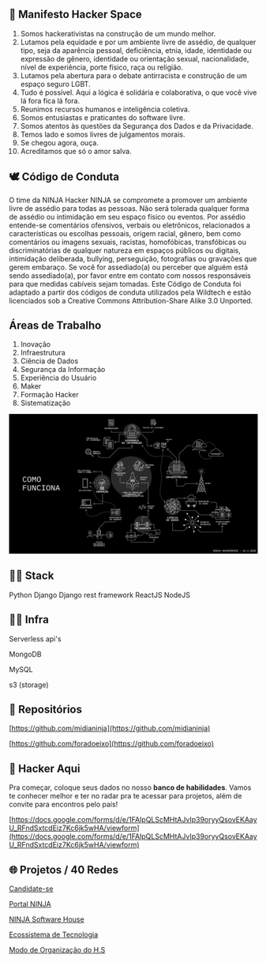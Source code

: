 ## 🤖 Manifesto Hacker Space

1. Somos hackerativistas na construção de um mundo melhor.
2. Lutamos pela equidade e por um ambiente livre de assédio, de qualquer tipo, seja da aparência pessoal, deficiência, etnia, idade, identidade ou expressão de gênero, identidade ou orientação sexual, nacionalidade, nível de experiência, porte físico, raça ou religião.
3. Lutamos pela abertura para o debate antirracista e construção de um espaço seguro LGBT.
4. Tudo é possível. Aqui a lógica é solidária e colaborativa, o que você vive lá fora fica lá fora.
5. Reunimos recursos humanos e inteligência coletiva.
6. Somos entusiastas e praticantes do software livre.
7. Somos atentos às questões da Segurança dos Dados e da Privacidade.
8. Temos lado e somos livres de julgamentos morais.
9. Se chegou agora, ouça.
10. Acreditamos que só o amor salva.

## 🕊 Código de Conduta

O time da NINJA Hacker NINJA se compromete a promover um ambiente livre de assédio para todas as pessoas. Não será tolerada qualquer forma de assédio ou intimidação em seu espaço físico ou eventos. Por assédio entende-se comentários ofensivos, verbais ou eletrônicos, relacionados a características ou escolhas pessoais, origem racial, gênero, bem como comentários ou imagens sexuais, racistas, homofóbicas, transfóbicas ou discriminatórias de qualquer natureza em espaços públicos ou digitais, intimidação deliberada, bullying, perseguição, fotografias ou gravações que gerem embaraço. Se você for assediado(a) ou perceber que alguém está sendo assediado(a), por favor entre em contato com nossos responsáveis para que medidas cabíveis sejam tomadas. Este Código de Conduta foi adaptado a partir dos códigos de conduta utilizados pela Wildtech e estão licenciados sob a Creative Commons Attribution-Share Alike 3.0 Unported.

## Áreas de Trabalho

1. Inovação 
2. Infraestrutura 
3. Ciência de Dados 
4. Segurança da Informação 
5. Experiência do Usuário 
6. Maker
7. Formação Hacker 
8. Sistematização

![](img/comofunciona.png)

## 👩‍💻 Stack

Python
Django
Django rest framework
ReactJS
NodeJS

## 👩‍💻 Infra

Serverless api's

MongoDB

MySQL

s3 (storage)

## 🦖 Repositórios

[https://github.com/midianinja](https://github.com/midianinja)

[https://github.com/foradoeixo](https://github.com/foradoeixo)

## 🖖 Hacker Aqui

Pra começar, coloque seus dados no nosso **banco de habilidades**. Vamos te conhecer melhor e ter no radar pra te acessar para projetos, além de convite para encontros pelo país!

[https://docs.google.com/forms/d/e/1FAIpQLScMHtAJvIp39oryyQsovEKAayU_RFndSxtcdEiz7Kc6jk5wHA/viewform](https://docs.google.com/forms/d/e/1FAIpQLScMHtAJvIp39oryyQsovEKAayU_RFndSxtcdEiz7Kc6jk5wHA/viewform)

## 🌐 Projetos / 40 Redes

[Candidate-se](https://www.notion.so/Candidate-se-d28ec5eb55aa44b6b19099235232944c)

[Portal NINJA](https://www.notion.so/Portal-NINJA-5038b58347f74873a99e42246552fe3c)

[NINJA Software House](https://www.notion.so/NINJA-Software-House-b8031e8f297b48f3bbb4cfe0db7e5a1b)

[Ecossistema de Tecnologia ](https://www.notion.so/Ecossistema-de-Tecnologia-1f5b0ccc26d345aea18229142b67289b)

[Modo de Organização do H.S ](https://www.notion.so/Modo-de-Organiza-o-do-H-S-6456faecd26b4fe0a682e181fcc71232)
